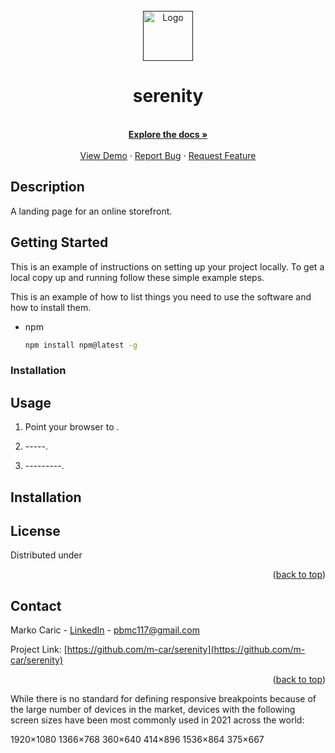 <div id="top"></div>
<br />
<div align="center">
  <a href="">
    <img src="images/logo.png" alt="Logo" width="80" height="80">
  </a>

# serenity

  <p align="center">
    <br />
    <a href=""><strong>Explore the docs »</strong></a>
    <br />
    <br />
    <a href="">View Demo</a>
    ·
    <a href="">Report Bug</a>
    ·
    <a href="">Request Feature</a>
  </p>
</div>

## Description

A landing page for an online storefront.

## Getting Started

This is an example of instructions on setting up your project locally.
To get a local copy up and running follow these simple example steps.

This is an example of how to list things you need to use the software and how to install them.

- npm
  ```sh
  npm install npm@latest -g
  ```

### Installation

<!-- 1. Get a free API Key at [https://example.com](https://example.com)
2. Clone the repo
   ```sh
   git clone https://github.com/your_username_/Project-Name.git
   ```
3. Install NPM packages
   ```sh
   npm install
   ```
4. Enter your API in `config.js`
   ```js
   const API_KEY = 'ENTER YOUR API';
   ```

<p align="right">(<a href="#top">back to top</a>)</p> -->

## Usage

1. Point your browser to .

<!-- <img src=""> -->

2. -----.

<!-- <img src=""> -->

3. ---------.

<!-- <img src=""> -->

## Installation

## License

Distributed under

<p align="right">(<a href="#top">back to top</a>)</p>

<!-- CONTACT -->

## Contact

Marko Caric - [LinkedIn](https://www.linkedin.com/in/markocaric/) - pbmc117@gmail.com

Project Link: [https://github.com/m-car/serenity](https://github.com/m-car/serenity)

<p align="right">(<a href="#top">back to top</a>)</p>

While there is no standard for defining responsive breakpoints because of the large number of devices in the market, devices with the following screen sizes have been most commonly used in 2021 across the world:

1920×1080
1366×768
360×640
414×896
1536×864
375×667
